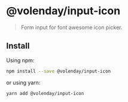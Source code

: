 # @volenday/input-icon

> Form input for font awesome icon picker.

## Install

Using npm:

```sh
npm install --save @volenday/input-icon
```

or using yarn:

```sh
yarn add @volenday/input-icon
```
